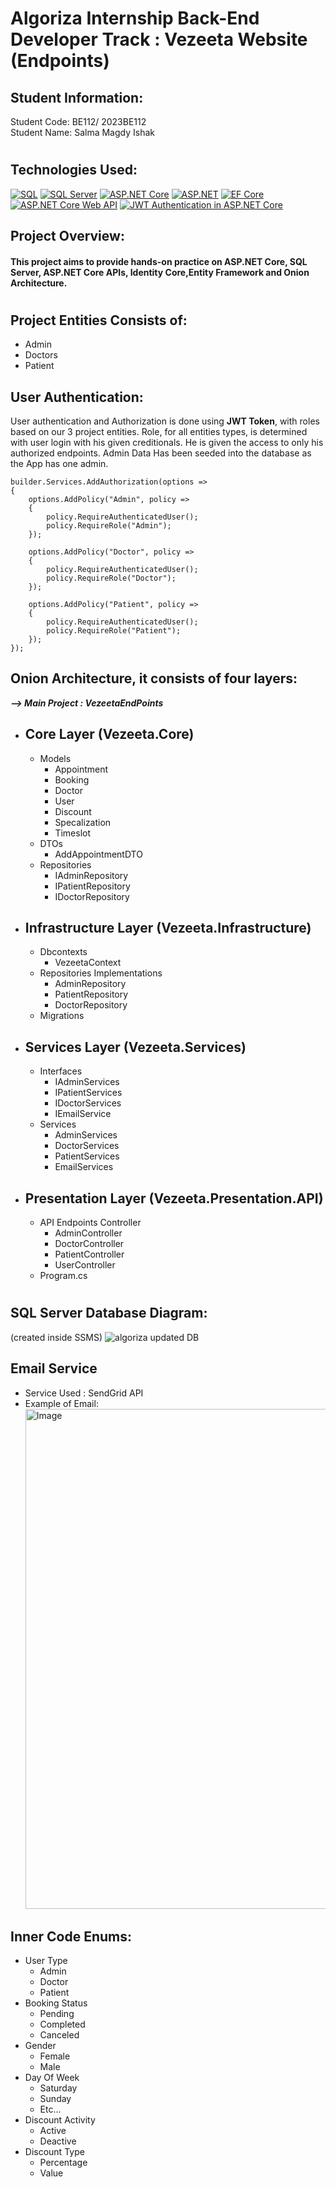 # Algoriza Internship Back-End Developer Track : Vezeeta Website (Endpoints)
## Student Information:
 Student Code: BE112/ 2023BE112
 <br>
 Student Name: Salma Magdy Ishak
 # 
 ## Technologies Used: 
[![SQL](https://img.shields.io/badge/SQL-Used-orange)](https://www.microsoft.com/en-us/sql-server)
[![SQL Server](https://img.shields.io/badge/SQL%20Server-Used-blue)](https://www.microsoft.com/en-us/sql-server)
[![ASP.NET Core](https://img.shields.io/badge/ASP.NET%20Core-Used-green)](https://dotnet.microsoft.com/apps/aspnet)
[![ASP.NET](https://img.shields.io/badge/ASP.NET-Used-blueviolet)](https://dotnet.microsoft.com/apps/aspnet)
[![EF Core](https://img.shields.io/badge/EF%20Core-Used-success)](https://docs.microsoft.com/en-us/ef/core/)
[![ASP.NET Core Web API](https://img.shields.io/badge/ASP.NET%20Core%20Web%20API-Used-yellow)](https://docs.microsoft.com/en-us/aspnet/core/web-api/)
[![JWT Authentication in ASP.NET Core](https://img.shields.io/badge/JWT%20Authentication-Used-green)](https://jwt.io/introduction/)



 ## Project Overview:
#### This project aims to provide hands-on practice on ASP.NET Core, SQL Server, ASP.NET Core APIs, Identity Core,Entity Framework and Onion Architecture.
#
## Project Entities Consists of: 
- Admin
- Doctors
- Patient
## User Authentication: 
User authentication and Authorization is done using <b>JWT Token</b>, with roles based on our 3 project entities.
Role, for all entities types, is determined with user login with his given creditionals. He is given the access to only his authorized endpoints.
Admin Data Has been seeded into the database as the App has one admin. 
```
builder.Services.AddAuthorization(options =>
{
    options.AddPolicy("Admin", policy =>
    {
        policy.RequireAuthenticatedUser(); 
        policy.RequireRole("Admin"); 
    });

    options.AddPolicy("Doctor", policy =>
    {
        policy.RequireAuthenticatedUser();
        policy.RequireRole("Doctor");
    });

    options.AddPolicy("Patient", policy =>
    {
        policy.RequireAuthenticatedUser();
        policy.RequireRole("Patient");
    });
});
 ```

## Onion Architecture, it consists of four layers:
<b> <i> --> Main Project : VezeetaEndPoints </b> </i>
- Core Layer (Vezeeta.Core)
  --
  - Models
    - Appointment
    - Booking
    - Doctor
    - User
    - Discount
    - Specalization
    - Timeslot
  - DTOs
    - AddAppointmentDTO
  - Repositories
    - IAdminRepository
    - IPatientRepository
    - IDoctorRepository
  
- Infrastructure Layer (Vezeeta.Infrastructure)
  --
  - Dbcontexts
    - VezeetaContext
  - Repositories Implementations
    - AdminRepository
    - PatientRepository
    - DoctorRepository
  - Migrations
- Services Layer (Vezeeta.Services)
  --
  - Interfaces
    - IAdminServices
    - IPatientServices
    - IDoctorServices
    - IEmailService
  - Services
    - AdminServices
    - DoctorServices
    - PatientServices
    - EmailServices
- Presentation Layer (Vezeeta.Presentation.API)
  --
  - API Endpoints Controller
    - AdminController
    - DoctorController
    - PatientController
    - UserController
  - Program.cs 
#
## SQL Server Database Diagram: 
(created inside SSMS)
![algoriza updated DB](https://github.com/Salmaishak/algoriza-internship-2023BE112/assets/96662980/91cb8a2a-10f6-4ffd-8783-36aaa43d5a27)
## Email Service 
- Service Used : SendGrid API
- Example of Email: <br>
<img src="https://github.com/Salmaishak/algoriza-internship-BE112/assets/96662980/dc9972b5-64d7-4ce0-bd1b-06a66f75d207" alt="Image" width="800"></img>
## Inner Code Enums: 
- User Type
  - Admin
  - Doctor
  - Patient
- Booking Status
  - Pending
  - Completed
  - Canceled
- Gender
  - Female
  - Male
- Day Of Week
  - Saturday
  - Sunday
  - Etc...
- Discount Activity
  - Active
  - Deactive
- Discount Type
  - Percentage
  - Value

 
